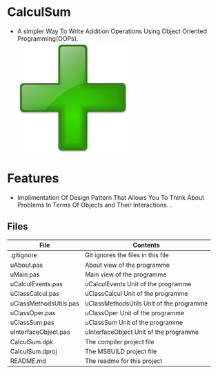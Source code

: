 # CalculSum
- A simpler Way To Write Addition Operations Using Object Oriented Programming(OOPs).                                                              
![](CalculSum.png) 



# Features  
- Implimentation Of Design Pattern That Allows You To Think About Problems In Terms Of Objects and Their Interactions. . 






## Files

| File | Contents | 
| --- | --- |
| .gitignore | Git ignores the files in this file |
| uAbout.pas | About view of the programme |
| uMain.pas | Main view of the programme |
| uCalculEvents.pas| uCalculEvents Unit of the programme |
| uClassCalcul.pas| uClassCalcul Unit of the programme |
| uClassMethodsUtils.pas|uClassMethodsUtils Unit of the programme |
| uClassOper.pas| uClassOper Unit of the programme |
| uClassSum.pas| uClassSum Unit of the programme |
| uInterfaceObject.pas| uInterfaceObject Unit of the programme |
| CalculSum.dpk | The compiler project file |
| CalculSum.dproj | The MSBUILD project file |
| README.md | The readme for this project |
